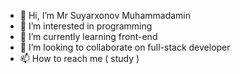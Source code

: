 - 👋 Hi, I’m Mr Suyarxonov Muhammadamin
- 👀 I’m interested in programming
- 🌱 I’m currently learning front-end
- 💞️ I’m looking to collaborate on full-stack developer
- 📫 How to reach me ( study )

<!---
DEVELOPERalien/DEVELOPERalien is a ✨ special ✨ repository because its `README.md` (this file) appears on your GitHub profile.
You can click the Preview link to take a look at your changes.
--->
